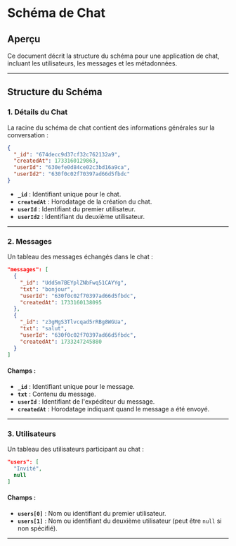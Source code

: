 # Schéma de Chat

## Aperçu

Ce document décrit la structure du schéma pour une application de chat, incluant les utilisateurs, les messages et les métadonnées.

---

## Structure du Schéma

### 1. Détails du Chat

La racine du schéma de chat contient des informations générales sur la conversation :

```json
{
  "_id": "674decc9d37cf32c762132a9",
  "createdAt": 1733160129863,
  "userId": "630efe0d84ce02c3bd16a9ca",
  "userId2": "630f0c02f70397ad66d5fbdc"
}
```

- **`_id`** : Identifiant unique pour le chat.
- **`createdAt`** : Horodatage de la création du chat.
- **`userId`** : Identifiant du premier utilisateur.
- **`userId2`** : Identifiant du deuxième utilisateur.

---

### 2. Messages

Un tableau des messages échangés dans le chat :

```json
"messages": [
  {
    "_id": "Udd5m7BEYplZNbFwq51CAYYg",
    "txt": "bonjour",
    "userId": "630f0c02f70397ad66d5fbdc",
    "createdAt": 1733160138095
  },
  {
    "_id": "z3gMgS3Tlvcqad5rRBg8WGUa",
    "txt": "salut",
    "userId": "630f0c02f70397ad66d5fbdc",
    "createdAt": 1733247245880
  }
]
```

#### Champs :

- **`_id`** : Identifiant unique pour le message.
- **`txt`** : Contenu du message.
- **`userId`** : Identifiant de l'expéditeur du message.
- **`createdAt`** : Horodatage indiquant quand le message a été envoyé.

---

### 3. Utilisateurs

Un tableau des utilisateurs participant au chat :

```json
"users": [
  "Invité",
  null
]
```

#### Champs :

- **`users[0]`** : Nom ou identifiant du premier utilisateur.
- **`users[1]`** : Nom ou identifiant du deuxième utilisateur (peut être `null` si non spécifié).

---
